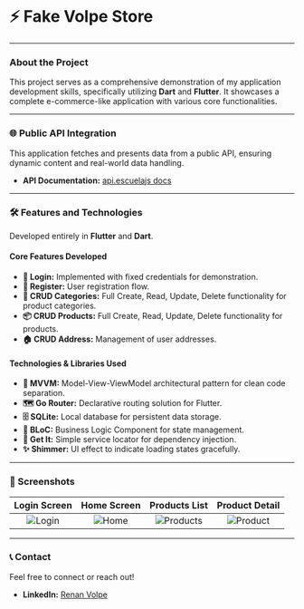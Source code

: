 # ⚡ Fake Volpe Store

---

### About the Project

This project serves as a comprehensive demonstration of my application development skills, specifically utilizing **Dart** and **Flutter**. It showcases a complete e-commerce-like application with various core functionalities.

---

### 🌐 Public API Integration

This application fetches and presents data from a public API, ensuring dynamic content and real-world data handling.

- **API Documentation:** [api.escuelajs docs](https://api.escuelajs.co/docs)

---

### 🛠 Features and Technologies

Developed entirely in **Flutter** and **Dart**.

#### Core Features Developed

-   **🔐 Login:** Implemented with fixed credentials for demonstration.
-   **📝 Register:** User registration flow.
-   **📂 CRUD Categories:** Full Create, Read, Update, Delete functionality for product categories.
-   **📦 CRUD Products:** Full Create, Read, Update, Delete functionality for products.
-   **🏠 CRUD Address:** Management of user addresses.

#### Technologies & Libraries Used

-   **🎨 MVVM:** Model-View-ViewModel architectural pattern for clean code separation.
-   **🗺️ Go Router:** Declarative routing solution for Flutter.
-   **🗄️ SQLite:** Local database for persistent data storage.
-   **🧱 BLoC:** Business Logic Component for state management.
-   **🔗 Get It:** Simple service locator for dependency injection.
-   **✨ Shimmer:** UI effect to indicate loading states gracefully.

---

### 📸 Screenshots

| Login Screen | Home Screen | Products List | Product Detail |
| :----------: | :---------: | :-----------: | :------------: |
| ![Login](https://i.ibb.co/tZmjKyX/login.jpg) | ![Home](https://i.ibb.co/CnVXVrK/home.jpg) | ![Products](https://i.ibb.co/MVjZZdh/products.jpg) | ![Product](https://i.ibb.co/NtTkdXg/product.jpg) |

---

### 📞 Contact

Feel free to connect or reach out!

-   **LinkedIn:** [Renan Volpe](https://www.linkedin.com/in/renanvolpe/)
